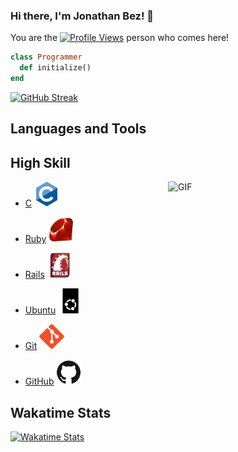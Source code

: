 ### Hi there, I'm Jonathan Bez! 👋
You are the [![Profile Views](https://komarev.com/ghpvc/?username=Jonathanbez)](https://github.com/Jonathanbez) person who comes here!

```ruby
class Programmer
  def initialize()
end
```

[![GitHub Streak](https://streak-stats.demolab.com/?user=Jonathanbez&theme=dark)](https://git.io/streak-stats)



## Languages and Tools

## High Skill
<img align="right" alt="GIF" src="https://github.com/marcodotcastro/marcodotcastro/blob/master/code.gif?raw=true" width="50%" height="50%" />

- [C](https://stackshare.io/c)
  <img src="https://github.com/devicons/devicon/raw/master/icons/c/c-original.svg" alt="c" width="40" height="40" />

- [Ruby](https://stackshare.io/ruby)
  <img src="https://github.com/devicons/devicon/raw/master/icons/ruby/ruby-original.svg" alt="ruby" width="40" height="40" />

- [Rails](https://stackshare.io/rails)
  <img src="https://github.com/devicons/devicon/raw/master/icons/rails/rails-original-wordmark.svg" alt="rails" width="40" height="40" />

- [Ubuntu](https://stackshare.io/ubuntu)
  <img src="https://github.com/devicons/devicon/raw/master/icons/ubuntu/ubuntu-plain.svg" alt="ubuntu" width="40" height="40" />

- [Git](https://stackshare.io/git)
  <img src="https://github.com/devicons/devicon/raw/master/icons/git/git-original.svg" alt="git" width="40" height="40" />

- [GitHub](https://stackshare.io/github)
  <img src="https://github.com/devicons/devicon/raw/master/icons/github/github-original.svg" alt="github" width="40" height="40" />


## Wakatime Stats

<a href="https://wakatime.com/@Jonathanbez" target="_blank">
  <img src="https://wakatime.com/share/@Jonathanbez/97cd7ca6-4089-4735-a220-b53131d649f5.svg" alt="Wakatime Stats" width="800" height="400">
</a>

<!--
**Jonathanbez/Jonathanbez** is a ✨ _special_ ✨ repository because its `README.md` (this file) appears on your GitHub profile.

Here are some ideas to get you started:

- 🔭 I’m currently working on ...
- 🌱 I’m currently learning ...
- 👯 I’m looking to collaborate on ...
- 🤔 I’m looking for help with ...
- 💬 Ask me about ...
- 📫 How to reach me: ...
- 😄 Pronouns: ...
- ⚡ Fun fact: ...
-->
